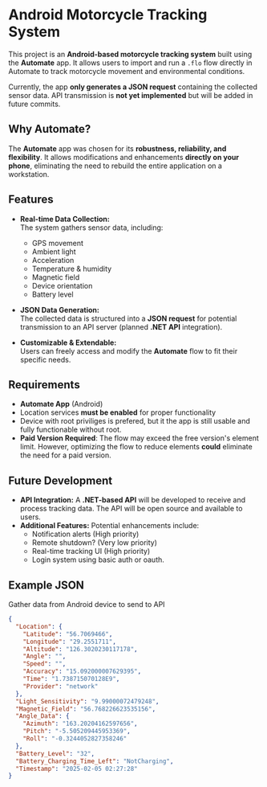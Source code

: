 # Android Motorcycle Tracking System  

This project is an **Android-based motorcycle tracking system** built using the **Automate** app. It allows users to import and run a `.flo` flow directly in Automate to track motorcycle movement and environmental conditions.

Currently, the app **only generates a JSON request** containing the collected sensor data. API transmission is **not yet implemented** but will be added in future commits.  

## Why Automate?  

The **Automate** app was chosen for its **robustness, reliability, and flexibility**. It allows modifications and enhancements **directly on your phone**, eliminating the need to rebuild the entire application on a workstation.

## Features  

- **Real-time Data Collection:**  
  The system gathers sensor data, including:  
  - GPS movement  
  - Ambient light  
  - Acceleration  
  - Temperature & humidity  
  - Magnetic field  
  - Device orientation  
  - Battery level  

- **JSON Data Generation:**  
  The collected data is structured into a **JSON request** for potential transmission to an API server (planned **.NET API** integration).  

- **Customizable & Extendable:**  
  Users can freely access and modify the **Automate** flow to fit their specific needs. 

## Requirements  

- **Automate App** (Android)  
- Location services **must be enabled** for proper functionality
- Device with root priviliges is prefered, but it the app is still usable and fully functionable without root.
- **Paid Version Required**: The flow may exceed the free version's element limit. However, optimizing the flow to reduce elements **could** eliminate the need for a paid version.  

## Future Development  

- **API Integration:** A **.NET-based API** will be developed to receive and process tracking data. The API will be open source and available to users.
- **Additional Features:** Potential enhancements include:  
  - Notification alerts  (High priority)
  - Remote shutdown? (Very low priority)
  - Real-time tracking UI  (High priority)
  - Login system using basic auth or oauth.

## Example JSON  

Gather data from Android device to send to API

```json
{
  "Location": {
    "Latitude": "56.7069466",
    "Longitude": "29.2551711",
    "Altitude": "126.3020230117178",
    "Angle": "",
    "Speed": "",
    "Accuracy": "15.092000007629395",
    "Time": "1.738715070128E9",
    "Provider": "network"
  },
  "Light_Sensitivity": "9.99000072479248",
  "Magnetic_Field": "56.768226623535156",
  "Angle_Data": {
    "Azimuth": "163.20204162597656",
    "Pitch": "-5.505209445953369",
    "Roll": "-0.3244052827358246"
  },
  "Battery_Level": "32",
  "Battery_Charging_Time_Left": "NotCharging",
  "Timestamp": "2025-02-05 02:27:28"
}
